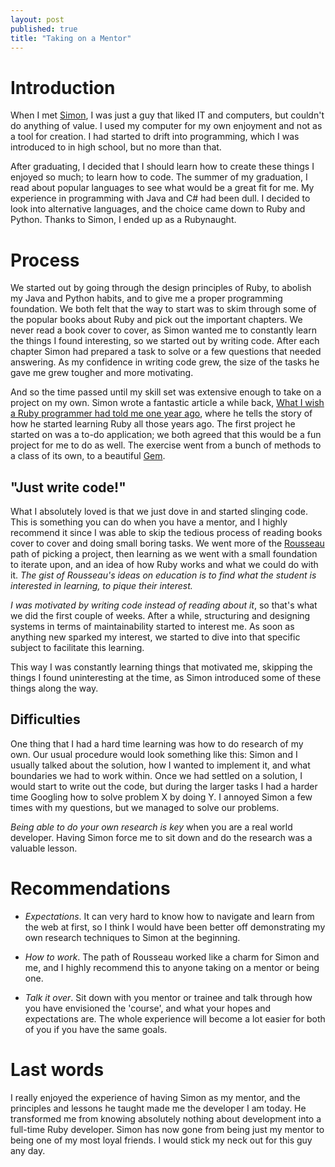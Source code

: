 ```yaml
---
layout: post
published: true
title: "Taking on a Mentor"
---
```


# Introduction
When I met [Simon][simons_twitter], I was just a guy that liked IT and
computers, but couldn't do anything of value. I used my computer for my own
enjoyment and not as a tool for creation. I had started to drift into
programming, which I was introduced to in high school, but no more than
that.

After graduating, I decided that I should learn how to create these things I
enjoyed so much; to learn how to code. The summer of my graduation, I read
about popular languages to see what would be a great fit for me. My experience
in programming with Java and C# had been dull. I decided to look into
alternative languages, and the choice came down to Ruby and Python.
Thanks to Simon, I ended up as a Rubynaught.

# Process
We started out by going through the design principles of Ruby, to abolish my
Java and Python habits, and to give me a proper programming foundation.
We both felt that the way to start was to skim through some of the popular
books about Ruby and pick out the important chapters. We never read a book
cover to cover, as Simon wanted me to constantly learn the things I found
interesting, so we started out by writing code.
After each chapter Simon had prepared a task to solve or a few questions that
needed answering.
As my confidence in writing code grew, the size of the tasks he gave me grew
tougher and more motivating.

And so the time passed until my skill set was extensive enough to take on a
project on my own.  Simon wrote a fantastic article a while back, [What I wish
a Ruby programmer had told me one year ago][simons_article], where he tells the
story of how he started learning Ruby all those years ago.
The first project he started on was a to-do application; we both agreed that
this would be a fun project for me to do as well. The exercise went from a bunch
of methods to a class of its own, to a beautiful [Gem][gem_github].

## "Just write code!"
What I absolutely loved is that we just dove in and started slinging code.
This is something you can do when you have a mentor, and I highly recommend it
since I was able to skip the tedious process of reading books cover to cover
and doing small boring tasks. We went more of the [Rousseau][rousseau_wiki]
path of picking a project, then learning as we went with a small foundation
to iterate upon, and an idea of how Ruby works and what we could do with it. _The
gist of Rousseau's ideas on education is to find what the student is interested
in learning, to pique their interest._

_I was motivated by writing code instead of reading about it_, so that's what
we did the first couple of weeks. After a while, structuring and designing
systems in terms of maintainability started to interest me. As soon as anything
new sparked my interest, we started to dive into that specific subject to
facilitate this learning.

This way I was constantly learning things that motivated me, skipping the
things I found uninteresting at the time, as Simon introduced some of these
things along the way.

## Difficulties
One thing that I had a hard time learning was how to do research of my own. Our
usual procedure would look something like this: Simon and I usually talked
about the solution, how I wanted to implement it, and what boundaries we had to
work within.
Once we had settled on a solution, I would start to write out the code, but
during the larger tasks I had a harder time Googling 
how to solve problem X by doing Y.
I annoyed Simon a few times with my questions, but we managed to solve our
problems.

_Being able to do your own research is key_ when you are a real world
developer.  Having Simon force me to sit down and do the research was
a valuable lesson.

# Recommendations

* _Expectations_. It can very hard to know how to navigate and learn from the
web at first, so I think I would have been better off demonstrating my own
research techniques to Simon at the beginning. 

* _How to work_. The path of Rousseau worked like a charm for Simon and me, and
I highly recommend this to anyone taking on a mentor or being one.

* _Talk it over_. Sit down with you mentor or trainee and talk through how you
have envisioned the 'course', and what your hopes and expectations are.
The whole experience will become a lot easier for both of you if 
you have the same goals.

# Last words
I really enjoyed the experience of having Simon as my mentor, and the principles
and lessons he taught made me the developer I am today. He transformed me 
from knowing absolutely nothing about development into a full-time Ruby
developer.
Simon has now gone from being just my mentor to being one of my most loyal friends.
I would stick my neck out for this guy any day.

[simons_twitter]:http://twitter.com/sirupsen
[simons_article]:http://sirupsen.com/what-I-wish-a-ruby-programmer-had-told-me-one-year-ago/
[gem_github]:http://github.com/teoljungberg/rubdo
[rousseau_wiki]:http://en.wikipedia.org/wiki/Rousseau

